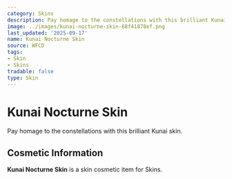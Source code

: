 ```yaml
---
category: Skins
description: Pay homage to the constellations with this brilliant Kunai skin.
image: ../images/kunai-nocturne-skin-68f41878ef.png
last_updated: '2025-09-17'
name: Kunai Nocturne Skin
source: WFCD
tags:
- Skin
- Skins
tradable: false
type: Skin
---
```


# Kunai Nocturne Skin

Pay homage to the constellations with this brilliant Kunai skin.

## Cosmetic Information

**Kunai Nocturne Skin** is a skin cosmetic item for Skins.

